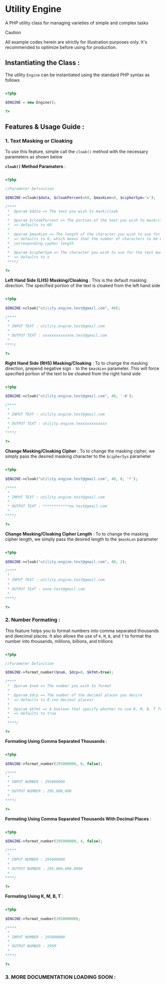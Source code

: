 # Utility Engine
A PHP utility class for managing varieties of simple and complex tasks

> [!CAUTION]
> All example codes herein are strictly for illustration purposes only. It's recommended to optimize before using for production.

## Instantiating the Class :

The utility `Engine` can be instantiated using the standard PHP syntax as follows

```php

<?php

$ENGINE = new Engine();

?>

```

## Features & Usage Guide :

### 1. Text Masking or Cloaking
To use this feature, simple call the `cloak()` method with the necessary parameters as shown below 

**`cloak()` Method Paramaters** :

```php

<?php

//Parameter Definition

$ENGINE->cloak($data, $cloakPercent=60, $maskLen=0, $cipherSym='x');

/****
 *  @param $data => The text you wish to mask/cloak
 * 
 *  @param $cloakPercent => The portion of the text you wish to mask/cloak expressed in percentage
 *  => defaults to 60
 * 
 *  @param $maskLen => The length of the character you wish to use for the text mask/cloak
 *  => defaults to 0, which means that the number of characters to be masked is replaced exactly with
 *  corresponding cypher length
 * 
 *  @param $cipherSym => The character you wish to use for the text mask/cloak
 *  => defaults to x
 ****/        

?>

```

**Left Hand Side (LHS) Masking/Cloaking** :
This is the default masking direction. The specified portion of the text is cloaked from the left hand side

```php

<?php
    
$ENGINE->cloak("utility.engine.test@gmail.com", 40);

/****
 * 
 * INPUT TEXT : utility.engine.test@gmail.com
 * 
 * OUTPUT TEXT : xxxxxxxxxxxxne.test@gmail.com
 *  
****/        

?>

```


**Right Hand Side (RHS) Masking/Cloaking** :
To to change the masking direction, prepend negative sign `-` to the `$maskLen` parameter. This will force specified portion of the text to be cloaked from the right hand side

```php

<?php
    
$ENGINE->cloak("utility.engine.test@gmail.com", 40, '-0');

/****
 * 
 * INPUT TEXT : utility.engine.test@gmail.com
 * 
 * OUTPUT TEXT : utility.engine.texxxxxxxxxxxx
 *  
****/        

?>

```

**Change Masking/Cloaking Cipher** :
To to change the masking cipher, we simply pass the desired masking character to the `$cipherSys` parameter

```php

<?php
    
$ENGINE->cloak("utility.engine.test@gmail.com", 40, 0, '*');

/****
 * 
 * INPUT TEXT : utility.engine.test@gmail.com
 * 
 * OUTPUT TEXT : ************ne.test@gmail.com 
 *     
****/        

?>

```

**Change Masking/Cloaking Cipher Length** :
To to change the masking cipher length, we simply pass the desired length to the `$maskLen` parameter

```php

<?php
    
$ENGINE->cloak("utility.engine.test@gmail.com", 40, 2);

/****
 * 
 * INPUT TEXT : utility.engine.test@gmail.com
 * 
 * OUTPUT TEXT : xxne.test@gmail.com
 * 
****/        

?>

```


###  2. Number Formating :
This feature helps you to format numbers into comma separated thousands and deecimal places. It also allows the use of `K`, `M`, `B`,  and `T` to format the number into thousands, millions, billions, and trillions 

```php

<?php

//Parameter Definition

$ENGINE->format_number($num, $dcp=0, $kfmt=true);

/****
 *  @param $num => The number you wish to format
 * 
 *  @param $dcp => The number of the decimal places you desire
 *  => defaults to 0 (no decimal places)
 * 
 *  @param $kfmt => A boolean that specify whether to use K, M, B, T format 
 *  => defaults to true 
 * 
 ****/        

?>

```

**Formating Using Comma Separated Thousands** :
```php

<?php
    
$ENGINE->format_number(295000000, 0, false);

/****
 * 
 * INPUT NUMBER : 295000000
 * 
 * OUTPUT NUMBER : 295,000,000 
 * 
****/        

?>

```

**Formating Using Comma Separated Thousands With Decimal Places** :
```php

<?php
    
$ENGINE->format_number(295000000, 4, false);

/****
 * 
 * INPUT NUMBER : 295000000
 * 
 * OUTPUT NUMBER : 295,000,000.0000 
 * 
****/        

?>

```

**Formating Using K, M, B, T** :
```php

<?php
    
$ENGINE->format_number(295000000);

/****
 * 
 * INPUT NUMBER : 295000000
 * 
 * OUTPUT NUMBER : 295M 
 * 
****/        

?>

```

###  3. MORE DOCUMENTATION LOADING SOON :